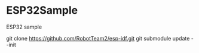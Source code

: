 # ESP32Sample
ESP32 sample

git clone https://github.com/RobotTeam2/esp-idf.git
git submodule update --init

